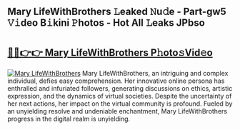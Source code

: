 ## Mary LifeWithBrothers 𝙻eaked 𝙽u𝚍e - Part-gw5 𝚅𝚒deo B𝚒kini 𝙿hotos - Hot All 𝙻eaks JPbso

# <h2><a href="http://ld0ikh.urlbe.top/?page=Mary+LifeWithBrothers">🔗🔗👉👉 Mary LifeWithBrothers P𝚑oto𝚜Vid𝚎o</a></h2>

[![Mary LifeWithBrothers](https://i.imgur.com/eBuTRDB.gif)](http://ld0ikh.urlbe.top/?page=Mary+LifeWithBrothers)
Mary LifeWithBrothers, an intriguing and complex individual, defies easy comprehension. Her innovative online persona has enthralled and infuriated followers, generating discussions on ethics, artistic expression, and the dynamics of virtual societies. Despite the uncertainty of her next actions, her impact on the virtual community is profound. Fueled by an unyielding resolve and undeniable enchantment, Mary LifeWithBrothers progress in the digital realm is unyielding.
